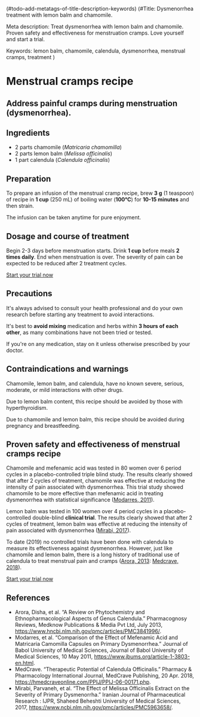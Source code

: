 (#todo-add-metatags-of-title-description-keywords)
(#Title: Dysmenorrhea treatment with lemon balm and chamomile.

Meta description: Treat dysmenorrhea with lemon balm and chamomile. Proven safety and effectiveness for menstruation cramps. Love yourself and start a trial.

Keywords: lemon balm, chamomile, calendula, dysmenorrhea, menstrual cramps, treatment
)

# Menstrual cramps recipe 

## Address painful cramps during menstruation (dysmenorrhea).

## Ingredients
- 2 parts chamomile (*Matricaria chamomilla*)
- 2 parts lemon balm (*Melissa officinalis*)
- 1 part calendula (*Calendula officinalis*)

## Preparation

To prepare an infusion of the menstrual cramp recipe, brew **3 g** (1 teaspoon) of recipe in **1 cup** (250 mL) of boiling water (**100°C**) for **10-15 minutes** and then strain.

The infusion can be taken anytime for pure enjoyment.

## Dosage and course of treatment

Begin 2-3 days before menstruation starts. Drink **1 cup** before meals **2 times daily**. End when menstruation is over.
The severity of pain can be expected to be reduced after 2 treatment cycles. 

[Start your trial now](#todo-add-page-link)

## Precautions

It's always advised to consult your health professional and do your own research before starting any treatment to avoid interactions.

It's best to **avoid mixing** medication and herbs within **3 hours of each other**, as many combinations have not been tried or tested.

If you're on any medication, stay on it unless otherwise prescribed by your doctor.

## Contraindications and warnings

Chamomile, lemon balm, and calendula, have no known severe, serious, moderate, or mild interactions with other drugs.

Due to lemon balm content, this recipe should be avoided by those with hyperthyroidism.

Due to chamomile and lemon balm, this recipe should be avoided during pregnancy and breastfeeding.

## Proven safety and effectiveness of menstrual cramps recipe

Chamomile and mefenamic acid was tested in 80 women over 6 period cycles in a placebo-controlled triple blind study. The results clearly showed that after 2 cycles of treatment, chamomile was effective at reducing the intensity of pain associated with dysmenorrhea. This trial study showed chamomile to be more effective than mefenamic acid in treating dysmenorrhea with statistical significance ([Modarres, 2011]).

Lemon balm was tested in 100 women over 4 period cycles in a placebo-controlled double-blind **clinical trial**. The results clearly showed that after 2 cycles of treatment, lemon balm was effective at reducing the intensity of pain associated with dysmenorrhea ([Mirabi, 2017]).

To date (2019) no controlled trials have been done with calendula to measure its effectiveness against dysmenorrhea. However, just like chamomile and lemon balm, there is a long history of traditional use of calendula to treat menstrual pain and cramps ([Arora, 2013]: [Medcrave, 2018]). 

[Start your trial now](#todo-add-page-link)

## References

- Arora, Disha, et al. “A Review on Phytochemistry and Ethnopharmacological Aspects of Genus Calendula.” Pharmacognosy Reviews, Medknow Publications &amp; Media Pvt Ltd, July 2013, https://www.hncbi.nlm.nih.gov/pmc/articles/PMC3841996/.
- Modarres, et al. “Comparison of the Effect of Mefenamic Acid and Matricaria Camomilla Capsules on Primary Dysmenorrhea.” Journal of Babol University of Medical Sciences, Journal of Babol University of Medical Sciences, 10 May 2011, https://www.jbums.org/article-1-3803-en.html.
- MedCrave. “Therapeutic Potential of Calendula Officinalis.” Pharmacy &amp; Pharmacology International Journal, MedCrave Publishing, 20 Apr. 2018, https://hmedcraveonline.com/PPIJ/PPIJ-06-00171.php.
- Mirabi, Parvaneh, et al. “The Effect of Melissa Officinalis Extract on the Severity of Primary Dysmenorrha.” Iranian Journal of Pharmaceutical Research : IJPR, Shaheed Beheshti University of Medical Sciences, 2017, https://www.ncbi.nlm.nih.gov/pmc/articles/PMC5963658/.


[Arora, 2013]: https://www.hncbi.nlm.nih.gov/pmc/articles/PMC3841996/

[Modarres, 2011]: https://www.jbums.org/article-1-3803-en.html

[Mirabi, 2017]: https://www.ncbi.nlm.nih.gov/pmc/articles/PMC5963658/

[Medcrave, 2018]: https://hmedcraveonline.com/PPIJ/PPIJ-06-00171.php




